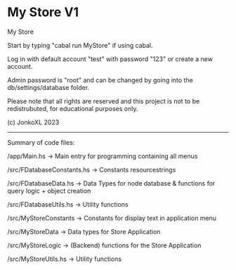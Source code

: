 # My Store V1
My Store

Start by typing "cabal run MyStore" if using cabal.

Log in with default account "test" with password "123" or create a new account.

Admin password is "root" and can be changed by going into the db/settings/database folder.

Please note that all rights are reserved and this project is not to be redistrubuted, for educational purposes only.

(c) JonkoXL 2023

--------------

Summary of code files:


/app/Main.hs -> Main entry for programming containing all menus

/src/FDatabaseConstants.hs -> Constants resourcestrings

/src/FDatabaseData.hs -> Data Types for node database & functions for query logic + object creation 

/src/FDatabaseUtils.hs -> Utility functions

/src/MyStoreConstants -> Constants for display text in application menu

/src/MyStoreData -> Data types for Store Application

/src/MyStoreLogic -> (Backend) functions for the Store Application

/src/MyStoreUtils.hs -> Utility functions


